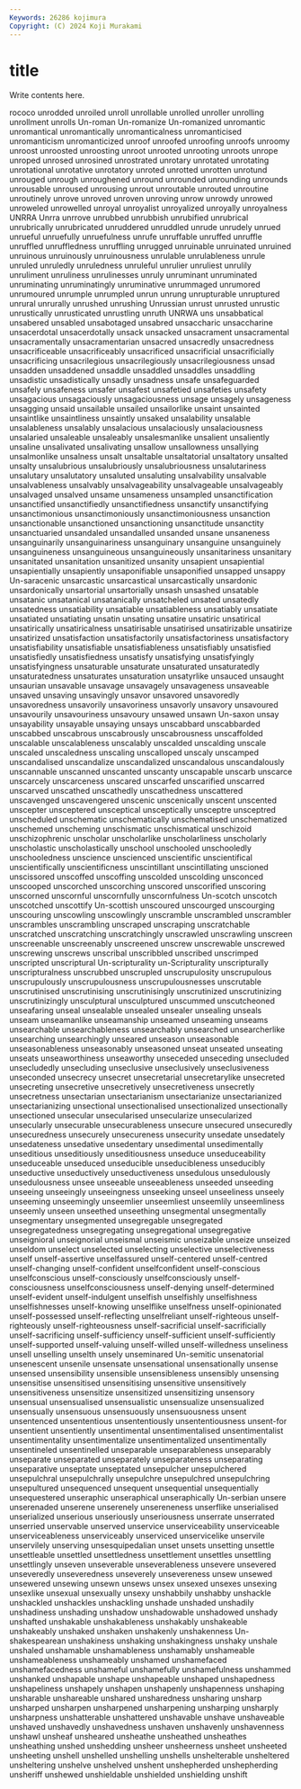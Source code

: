 ```yaml
---
Keywords: 26286 kojimura
Copyright: (C) 2024 Koji Murakami
---
```


# title

Write contents here.



rococo unrodded unroiled unroll unrollable unrolled unroller unrolling unrollment
unrolls Un-roman Un-romanize Un-romanized unromantic unromantical unromantically unromanticalness unromanticised unromanticism
unromanticized unroof unroofed unroofing unroofs unroomy unroost unroosted unroosting unroot
unrooted unrooting unroots unrope unroped unrosed unrosined unrostrated unrotary unrotated
unrotating unrotational unrotative unrotatory unroted unrotted unrotten unrotund unrouged unrough
unroughened unround unrounded unrounding unrounds unrousable unroused unrousing unrout unroutable
unrouted unroutine unroutinely unrove unroved unroven unroving unrow unrowdy unrowed
unroweled unrowelled unroyal unroyalist unroyalized unroyally unroyalness UNRRA Unrra unrrove
unrubbed unrubbish unrubified unrubrical unrubrically unrubricated unruddered unruddled unrude unrudely
unrued unrueful unruefully unruefulness unrufe unruffable unruffed unruffle unruffled unruffledness
unruffling unrugged unruinable unruinated unruined unruinous unruinously unruinousness unrulable unrulableness
unrule unruled unruledly unruledness unruleful unrulier unruliest unrulily unruliment unruliness
unrulinesses unruly unruminant unruminated unruminating unruminatingly unruminative unrummaged unrumored unrumoured
unrumple unrumpled unrun unrung unrupturable unruptured unrural unrurally unrushed unrushing
Unrussian unrust unrusted unrustic unrustically unrusticated unrustling unruth UNRWA uns
unsabbatical unsabered unsabled unsabotaged unsabred unsaccharic unsaccharine unsacerdotal unsacerdotally unsack
unsacked unsacrament unsacramental unsacramentally unsacramentarian unsacred unsacredly unsacredness unsacrificeable unsacrificeably
unsacrificed unsacrificial unsacrificially unsacrificing unsacrilegious unsacrilegiously unsacrilegiousness unsad unsadden unsaddened
unsaddle unsaddled unsaddles unsaddling unsadistic unsadistically unsadly unsadness unsafe unsafeguarded
unsafely unsafeness unsafer unsafest unsafetied unsafeties unsafety unsagacious unsagaciously unsagaciousness
unsage unsagely unsageness unsagging unsaid unsailable unsailed unsailorlike unsaint unsainted
unsaintlike unsaintliness unsaintly unsaked unsalability unsalable unsalableness unsalably unsalacious unsalaciously
unsalaciousness unsalaried unsaleable unsaleably unsalesmanlike unsalient unsaliently unsaline unsalivated unsalivating
unsallow unsallowness unsallying unsalmonlike unsalness unsalt unsaltable unsaltatorial unsaltatory unsalted
unsalty unsalubrious unsalubriously unsalubriousness unsalutariness unsalutary unsalutatory unsaluted unsaluting unsalvability
unsalvable unsalvableness unsalvably unsalvageability unsalvageable unsalvageably unsalvaged unsalved unsame unsameness
unsampled unsanctification unsanctified unsanctifiedly unsanctifiedness unsanctify unsanctifying unsanctimonious unsanctimoniously unsanctimoniousness
unsanction unsanctionable unsanctioned unsanctioning unsanctitude unsanctity unsanctuaried unsandaled unsandalled unsanded
unsane unsaneness unsanguinarily unsanguinariness unsanguinary unsanguine unsanguinely unsanguineness unsanguineous unsanguineously
unsanitariness unsanitary unsanitated unsanitation unsanitized unsanity unsapient unsapiential unsapientially unsapiently
unsaponifiable unsaponified unsapped unsappy Un-saracenic unsarcastic unsarcastical unsarcastically unsardonic unsardonically
unsartorial unsartorially unsash unsashed unsatable unsatanic unsatanical unsatanically unsatcheled unsated
unsatedly unsatedness unsatiability unsatiable unsatiableness unsatiably unsatiate unsatiated unsatiating unsatin
unsating unsatire unsatiric unsatirical unsatirically unsatiricalness unsatirisable unsatirised unsatirizable unsatirize
unsatirized unsatisfaction unsatisfactorily unsatisfactoriness unsatisfactory unsatisfiability unsatisfiable unsatisfiableness unsatisfiably unsatisfied
unsatisfiedly unsatisfiedness unsatisfy unsatisfying unsatisfyingly unsatisfyingness unsaturable unsaturate unsaturated unsaturatedly
unsaturatedness unsaturates unsaturation unsatyrlike unsauced unsaught unsaurian unsavable unsavage unsavagely
unsavageness unsaveable unsaved unsaving unsavingly unsavor unsavored unsavoredly unsavoredness unsavorily
unsavoriness unsavorly unsavory unsavoured unsavourily unsavouriness unsavoury unsawed unsawn Un-saxon
unsay unsayability unsayable unsaying unsays unscabbard unscabbarded unscabbed unscabrous unscabrously
unscabrousness unscaffolded unscalable unscalableness unscalably unscalded unscalding unscale unscaled unscaledness
unscaling unscalloped unscaly unscamped unscandalised unscandalize unscandalized unscandalous unscandalously unscannable
unscanned unscanted unscanty unscapable unscarb unscarce unscarcely unscarceness unscared unscarfed
unscarified unscarred unscarved unscathed unscathedly unscathedness unscattered unscavenged unscavengered unscenic
unscenically unscent unscented unscepter unsceptered unsceptical unsceptically unsceptre unsceptred unscheduled
unschematic unschematically unschematised unschematized unschemed unscheming unschismatic unschismatical unschizoid unschizophrenic
unscholar unscholarlike unscholarliness unscholarly unscholastic unscholastically unschool unschooled unschooledly unschooledness
unscience unscienced unscientific unscientifical unscientifically unscientificness unscintillant unscintillating unscioned unscissored
unscoffed unscoffing unscolded unscolding unsconced unscooped unscorched unscorching unscored unscorified
unscoring unscorned unscornful unscornfully unscornfulness Un-scotch unscotch unscotched unscottify Un-scottish
unscoured unscourged unscourging unscouring unscowling unscowlingly unscramble unscrambled unscrambler unscrambles
unscrambling unscraped unscraping unscratchable unscratched unscratching unscratchingly unscrawled unscrawling unscreen
unscreenable unscreenably unscreened unscrew unscrewable unscrewed unscrewing unscrews unscribal unscribbled
unscribed unscrimped unscripted unscriptural Un-scripturality un-Scripturality unscripturally unscripturalness unscrubbed unscrupled
unscrupulosity unscrupulous unscrupulously unscrupulousness unscrupulousnesses unscrutable unscrutinised unscrutinising unscrutinisingly unscrutinized
unscrutinizing unscrutinizingly unsculptural unsculptured unscummed unscutcheoned unseafaring unseal unsealable unsealed
unsealer unsealing unseals unseam unseamanlike unseamanship unseamed unseaming unseams unsearchable
unsearchableness unsearchably unsearched unsearcherlike unsearching unsearchingly unseared unseason unseasonable unseasonableness
unseasonably unseasoned unseat unseated unseating unseats unseaworthiness unseaworthy unseceded unseceding
unsecluded unsecludedly unsecluding unseclusive unseclusively unseclusiveness unseconded unsecrecy unsecret unsecretarial
unsecretarylike unsecreted unsecreting unsecretive unsecretively unsecretiveness unsecretly unsecretness unsectarian unsectarianism
unsectarianize unsectarianized unsectarianizing unsectional unsectionalised unsectionalized unsectionally unsectioned unsecular unsecularised
unsecularize unsecularized unsecularly unsecurable unsecurableness unsecure unsecured unsecuredly unsecuredness unsecurely
unsecureness unsecurity unsedate unsedately unsedateness unsedative unsedentary unsedimental unsedimentally unseditious
unseditiously unseditiousness unseduce unseduceability unseduceable unseduced unseducible unseducibleness unseducibly unseductive
unseductively unseductiveness unsedulous unsedulously unsedulousness unsee unseeable unseeableness unseeded unseeding
unseeing unseeingly unseeingness unseeking unseel unseeliness unseely unseeming unseemingly unseemlier
unseemliest unseemlily unseemliness unseemly unseen unseethed unseething unsegmental unsegmentally unsegmentary
unsegmented unsegregable unsegregated unsegregatedness unsegregating unsegregational unsegregative unseignioral unseignorial unseismal
unseismic unseizable unseize unseized unseldom unselect unselected unselecting unselective unselectiveness
unself unself-assertive unselfassured unself-centered unself-centred unself-changing unself-confident unselfconfident unself-conscious unselfconscious
unself-consciously unselfconsciously unself-consciousness unselfconsciousness unself-denying unself-determined unself-evident unself-indulgent unselfish unselfishly
unselfishness unselfishnesses unself-knowing unselflike unselfness unself-opinionated unself-possessed unself-reflecting unselfreliant unself-righteous
unself-righteously unself-righteousness unself-sacrificial unself-sacrificially unself-sacrificing unself-sufficiency unself-sufficient unself-sufficiently unself-supported unself-valuing
unself-willed unself-willedness unseliness unsell unselling unselth unsely unseminared Un-semitic unsenatorial
unsenescent unsenile unsensate unsensational unsensationally unsense unsensed unsensibility unsensible unsensibleness
unsensibly unsensing unsensitise unsensitised unsensitising unsensitive unsensitively unsensitiveness unsensitize unsensitized
unsensitizing unsensory unsensual unsensualised unsensualistic unsensualize unsensualized unsensually unsensuous unsensuously
unsensuousness unsent unsentenced unsententious unsententiously unsententiousness unsent-for unsentient unsentiently unsentimental
unsentimentalised unsentimentalist unsentimentality unsentimentalize unsentimentalized unsentimentally unsentineled unsentinelled unseparable unseparableness
unseparably unseparate unseparated unseparately unseparateness unseparating unseparative unseptate unseptated unsepulcher
unsepulchered unsepulchral unsepulchrally unsepulchre unsepulchred unsepulchring unsepultured unsequenced unsequent unsequential
unsequentially unsequestered unseraphic unseraphical unseraphically Un-serbian unsere unserenaded unserene unserenely
unsereneness unserflike unserialised unserialized unserious unseriously unseriousness unserrate unserrated unserried
unservable unserved unservice unserviceability unserviceable unserviceableness unserviceably unserviced unservicelike unservile
unservilely unserving unsesquipedalian unset unsets unsetting unsettle unsettleable unsettled unsettledness
unsettlement unsettles unsettling unsettlingly unseven unseverable unseverableness unsevere unsevered unseveredly
unseveredness unseverely unsevereness unsew unsewed unsewered unsewing unsewn unsews unsex
unsexed unsexes unsexing unsexlike unsexual unsexually unsexy unshabbily unshabby unshackle
unshackled unshackles unshackling unshade unshaded unshadily unshadiness unshading unshadow unshadowable
unshadowed unshady unshafted unshakable unshakableness unshakably unshakeable unshakeably unshaked unshaken
unshakenly unshakenness Un-shakespearean unshakiness unshaking unshakingness unshaky unshale unshaled unshamable
unshamableness unshamably unshameable unshameableness unshameably unshamed unshamefaced unshamefacedness unshameful unshamefully
unshamefulness unshammed unshanked unshapable unshape unshapeable unshaped unshapedness unshapeliness unshapely
unshapen unshapenly unshapenness unshaping unsharable unshareable unshared unsharedness unsharing unsharp
unsharped unsharpen unsharpened unsharpening unsharping unsharply unsharpness unshatterable unshattered unshavable
unshave unshaveable unshaved unshavedly unshavedness unshaven unshavenly unshavenness unshawl unsheaf
unsheared unsheathe unsheathed unsheathes unsheathing unshed unshedding unsheer unsheerness unsheet
unsheeted unsheeting unshell unshelled unshelling unshells unshelterable unsheltered unsheltering unshelve
unshelved unshent unshepherded unshepherding unsheriff unshewed unshieldable unshielded unshielding unshift
